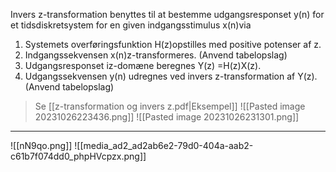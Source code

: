 Invers z-transformation benyttes til at bestemme udgangsresponset y(n) for et tidsdiskretsystem for en given indgangsstimulus x(n)via
1. Systemets overføringsfunktion H(z)opstilles med positive potenser af z.
2. Indgangssekvensen x(n)z-transformeres. (Anvend tabelopslag)
3. Udgangsresponset iz-domæne beregnes Y(z) =H(z)X(z).
4. Udgangssekvensen y(n) udregnes ved invers z-transformation af Y(z). (Anvend tabelopslag)
>Se [[z-transformation og invers z.pdf|Eksempel]]
![[Pasted image 20231026223436.png]]
![[Pasted image 20231026231301.png]]
***
![[nN9qo.png]]
![[media_ad2_ad2ab6e2-79d0-404a-aab2-c61b7f074dd0_phpHVcpzx.png]]